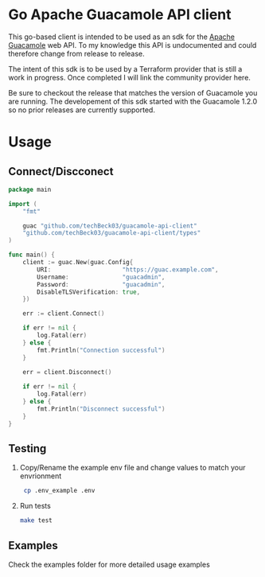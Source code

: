 # Go Apache Guacamole API client

This go-based client is intended to be used as an sdk for the [Apache Guacamole](https://guacamole.apache.org/) web API.  To my knowledge this API is undocumented and could therefore change from release to release.

The intent of this sdk is to be used by a Terraform provider that is still a work in progress.  Once completed I will link the community provider here.

Be sure to checkout the release that matches the version of Guacamole you are running.  The developement of this sdk started with the Guacamole 1.2.0 so no prior releases are currently supported.

# Usage

## Connect/Discconect


```go
package main

import (
	"fmt"

	guac "github.com/techBeck03/guacamole-api-client"
	"github.com/techBeck03/guacamole-api-client/types"
)

func main() {
	client := guac.New(guac.Config{
		URI:                    "https://guac.example.com",
		Username:               "guacadmin",
		Password:               "guacadmin",
		DisableTLSVerification: true,
	})

    err := client.Connect()

    if err != nil {
		log.Fatal(err)
	} else {
		fmt.Println("Connection successful")
    }
    
    err = client.Disconnect()

	if err != nil {
		log.Fatal(err)
	} else {
		fmt.Println("Disconnect successful")
    }
}
```

## Testing

1) Copy/Rename the example env file and change values to match your envrionment <br>
   ```bash
    cp .env_example .env
    ```
2) Run tests
    ```bash
    make test
    ```

## Examples
Check the examples folder for more detailed usage examples